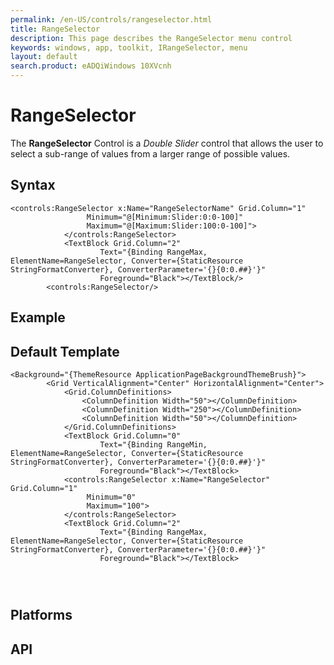 ```yaml
---
permalink: /en-US/controls/rangeselector.html
title: RangeSelector
description: This page describes the RangeSelector menu control
keywords: windows, app, toolkit, IRangeSelector, menu
layout: default
search.product: eADQiWindows 10XVcnh
---
```


# RangeSelector
The **RangeSelector** Control is a *Double Slider* control that allows the user to select a sub-range of values from a larger range of possible values. 

## Syntax
```xaml
<controls:RangeSelector x:Name="RangeSelectorName" Grid.Column="1"
                 Minimum="@[Minimum:Slider:0:0-100]" 
                 Maximum="@[Maximum:Slider:100:0-100]">
            </controls:RangeSelector>
            <TextBlock Grid.Column="2" 
					Text="{Binding RangeMax, ElementName=RangeSelector, Converter={StaticResource StringFormatConverter}, ConverterParameter='{}{0:0.##}'}"
                    Foreground="Black"></TextBlock/>
        <controls:RangeSelector/>
```
        

## Example 

## Default Template
```xaml
<Background="{ThemeResource ApplicationPageBackgroundThemeBrush}">
        <Grid VerticalAlignment="Center" HorizontalAlignment="Center">
            <Grid.ColumnDefinitions>
                <ColumnDefinition Width="50"></ColumnDefinition>
                <ColumnDefinition Width="250"></ColumnDefinition>
                <ColumnDefinition Width="50"></ColumnDefinition>
            </Grid.ColumnDefinitions>
            <TextBlock Grid.Column="0" 
					Text="{Binding RangeMin, ElementName=RangeSelector, Converter={StaticResource StringFormatConverter}, ConverterParameter='{}{0:0.##}'}" 
                    Foreground="Black"></TextBlock>
            <controls:RangeSelector x:Name="RangeSelector" Grid.Column="1"
                 Minimum="0" 
                 Maximum="100">
            </controls:RangeSelector>
            <TextBlock Grid.Column="2" 
					Text="{Binding RangeMax, ElementName=RangeSelector, Converter={StaticResource StringFormatConverter}, ConverterParameter='{}{0:0.##}'}"
                    Foreground="Black"></TextBlock>


    
```

## Platforms 

## API 
